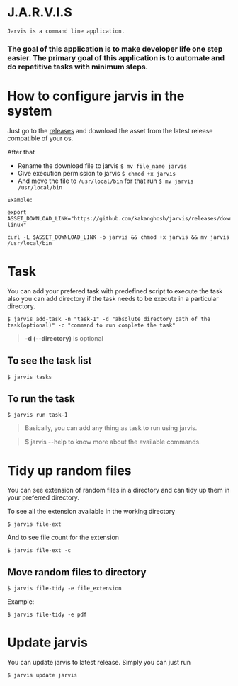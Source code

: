 # J.A.R.V.I.S

`Jarvis is a command line application.`

### The goal of this application is to make developer life one step easier. The primary goal of this application is to automate and do repetitive tasks with minimum steps.

# How to configure jarvis in the system

Just go to the [releases](https://github.com/kakanghosh/jarvis/releases]) and download the asset from the latest release compatible of your os.

After that

- Rename the download file to jarvis `$ mv file_name jarvis`
- Give execution permission to jarvis `$ chmod +x jarvis`
- And move the file to `/usr/local/bin` for that run `$ mv jarvis /usr/local/bin`

```
Example:

export ASSET_DOWNLOAD_LINK="https://github.com/kakanghosh/jarvis/releases/download/v2.0.0/jarvis-linux"

curl -L $ASSET_DOWNLOAD_LINK -o jarvis && chmod +x jarvis && mv jarvis /usr/local/bin
```

# Task

You can add your prefered task
with predefined script to execute the task also you can add directory if the task needs to be execute in a particular directory.

```
$ jarvis add-task -n "task-1" -d "absolute directory path of the task(optional)" -c "command to run complete the task"
```

> **-d (--directory)** is optional

## To see the task list

```
$ jarvis tasks
```

## To run the task

```
$ jarvis run task-1
```

> Basically, you can add any thing as task to run using jarvis.

> $ jarvis --help
> to know more about the available commands.

# Tidy up random files

You can see extension of random files in a directory and can
tidy up them in your preferred directory.

To see all the extension available in the working directory

```
$ jarvis file-ext
```

And to see file count for the extension

```
$ jarvis file-ext -c
```

## Move random files to directory

```
$ jarvis file-tidy -e file_extension
```

Example:

```
$ jarvis file-tidy -e pdf
```

# Update jarvis

You can update jarvis to latest release. Simply you can just run

```
$ jarvis update jarvis
```
